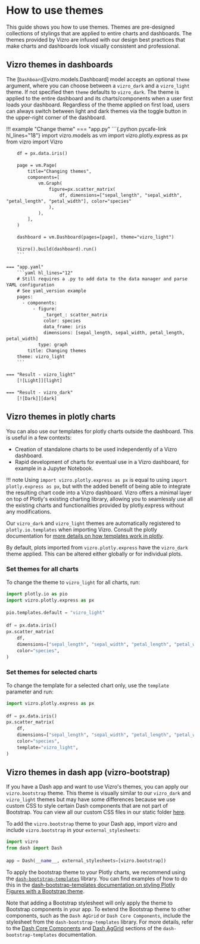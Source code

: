 # How to use themes

This guide shows you how to use themes. Themes are pre-designed collections of stylings that are applied to entire charts and dashboards. The themes provided by Vizro are infused with our design best practices that make charts and dashboards look visually consistent and professional.

## Vizro themes in dashboards

The [`Dashboard`][vizro.models.Dashboard] model accepts an optional `theme` argument, where you can choose between a `vizro_dark` and a `vizro_light` theme. If not specified then `theme` defaults to `vizro_dark`. The theme is applied to the entire dashboard and its charts/components when a user first loads your dashboard. Regardless of the theme applied on first load, users can always switch between light and dark themes via the toggle button in the upper-right corner of the dashboard.

!!! example "Change theme"
    === "app.py"
        ```{.python pycafe-link hl_lines="18"}
        import vizro.models as vm
        import vizro.plotly.express as px
        from vizro import Vizro

        df = px.data.iris()

        page = vm.Page(
            title="Changing themes",
            components=[
                vm.Graph(
                    figure=px.scatter_matrix(
                        df, dimensions=["sepal_length", "sepal_width", "petal_length", "petal_width"], color="species"
                    ),
                ),
            ],
        )

        dashboard = vm.Dashboard(pages=[page], theme="vizro_light")

        Vizro().build(dashboard).run()
        ```

    === "app.yaml"
        ```yaml hl_lines="12"
        # Still requires a .py to add data to the data manager and parse YAML configuration
        # See yaml_version example
        pages:
          - components:
              - figure:
                  _target_: scatter_matrix
                  color: species
                  data_frame: iris
                  dimensions: [sepal_length, sepal_width, petal_length, petal_width]
                type: graph
            title: Changing themes
        theme: vizro_light
        ```

    === "Result - vizro_light"
        [![Light]][light]

    === "Result - vizro_dark"
        [![Dark]][dark]

## Vizro themes in plotly charts

You can also use our templates for plotly charts outside the dashboard. This is useful in a few contexts:

- Creation of standalone charts to be used independently of a Vizro dashboard.
- Rapid development of charts for eventual use in a Vizro dashboard, for example in a Jupyter Notebook.

!!! note
    Using `import vizro.plotly.express as px` is equal to using `import plotly.express as px`, but with the added benefit of being able to integrate the resulting chart code into a Vizro dashboard. Vizro offers a minimal layer on top of Plotly's existing charting library, allowing you to seamlessly use all the existing charts and functionalities provided by plotly.express without any modifications.

Our `vizro_dark` and `vizro_light` themes are automatically registered to `plotly.io.templates` when importing Vizro. Consult the plotly documentation for [more details on how templates work in plotly](https://plotly.com/python/templates/#theming-and-templates).

By default, plots imported from `vizro.plotly.express` have the `vizro_dark` theme applied. This can be altered either globally or for individual plots.

### Set themes for all charts

To change the theme to `vizro_light` for all charts, run:

```python
import plotly.io as pio
import vizro.plotly.express as px

pio.templates.default = "vizro_light"

df = px.data.iris()
px.scatter_matrix(
    df,
    dimensions=["sepal_length", "sepal_width", "petal_length", "petal_width"],
    color="species",
)
```

### Set themes for selected charts

To change the template for a selected chart only, use the `template` parameter and run:

```python
import vizro.plotly.express as px

df = px.data.iris()
px.scatter_matrix(
    df,
    dimensions=["sepal_length", "sepal_width", "petal_length", "petal_width"],
    color="species",
    template="vizro_light",
)
```

## Vizro themes in dash app (vizro-bootstrap)

If you have a Dash app and want to use Vizro's themes, you can apply our `vizro.bootstrap` theme. This theme is visually similar to our `vizro_dark` and `vizro_light` themes but may have some differences because we use custom CSS to style certain Dash components that are not part of Bootstrap. You can view all our custom CSS files in our static folder [here](https://github.com/mckinsey/vizro/tree/main/vizro-core/src/vizro/static/css).

To add the `vizro.bootstrap` theme to your Dash app, import vizro and include `vizro.bootstrap` in your `external_stylesheets`:

```python
import vizro
from dash import Dash

app = Dash(__name__, external_stylesheets=[vizro.bootstrap])
```

To apply the bootstrap theme to your Plotly charts, we recommend using the [`dash-bootstrap-templates`](https://github.com/AnnMarieW/dash-bootstrap-templates) library. You can find examples of how to do this in the [dash-bootstrap-templates documentation on styling Plotly Figures with a Bootstrap theme](https://hellodash.pythonanywhere.com/adding-themes/figure-templates).

Note that adding a Bootstrap stylesheet will only apply the theme to Bootstrap components in your app. To extend the Bootstrap theme to other components, such as the `Dash AgGrid` or `Dash Core Components`, include the stylesheet from the `dash-bootstrap-templates` library. For more details, refer to the [Dash Core Components](https://hellodash.pythonanywhere.com/adding-themes/dcc-components) and [Dash AgGrid](https://hellodash.pythonanywhere.com/adding-themes/ag-grid) sections of the `dash-bootstrap-templates` documentation.

[dark]: ../../assets/user_guides/themes/dark.png
[light]: ../../assets/user_guides/themes/light.png
